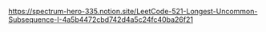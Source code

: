 https://spectrum-hero-335.notion.site/LeetCode-521-Longest-Uncommon-Subsequence-I-4a5b4472cbd742d4a5c24fc40ba26f21
